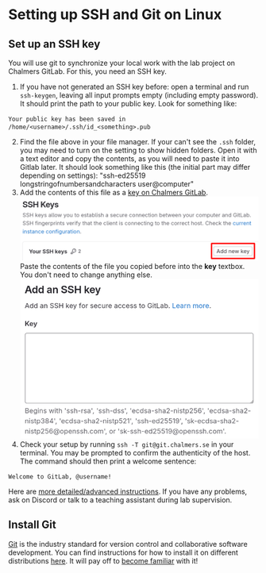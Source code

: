 # Setting up SSH and Git on Linux

## Set up an SSH key

You will use git to synchronize your local work with the lab project on Chalmers GitLab. For this, you need an SSH key.

1. If you have not generated an SSH key before: open a terminal and run `ssh-keygen`, leaving all input prompts empty (including empty password). It should print the path to your public key. Look for something like:
```
Your public key has been saved in /home/<username>/.ssh/id_<something>.pub
```
2. Find the file above in your file manager. If your can't see the `.ssh` folder, you may need to turn on the setting to show hidden folders. Open it with a text editor and copy the contents, as you will need to paste it into Gitlab later. It should look something like this (the initial part may differ depending on settings): "ssh-ed25519 longstringofnumbersandcharacters user@computer"
3. Add the contents of this file as a [key on Chalmers GitLab](https://git.chalmers.se/-/user_settings/ssh_keys).
![](img/add-ssh-key-gitlab.png)
Paste the contents of the file you copied before into the **key** textbox. You don't need to change anything else.
![](img/paste-ssh-key-gitlab.png)
4. Check your setup by running `ssh -T git@git.chalmers.se` in your terminal. You may be prompted to confirm the authenticity of the host. The command should then print a welcome sentence:

```
Welcome to GitLab, @username!
```

Here are [more detailed/advanced instructions](https://git.chalmers.se/help/user/ssh.md). If you have any problems, ask on Discord or talk to a teaching assistant during lab supervision.

## Install Git

[Git](https://en.wikipedia.org/wiki/Git) is the industry standard for version control and collaborative software development. You can find instructions for how to install it on different distributions [here](https://git-scm.com/downloads/linux). It will pay off to [become familiar](https://git.chalmers.se/help/gitlab-basics/start-using-git.md) with it!